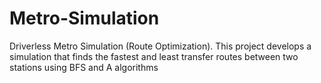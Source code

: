 # Metro-Simulation
Driverless Metro Simulation (Route Optimization). This project develops a simulation that finds the fastest and least transfer routes between two stations using BFS and A algorithms
